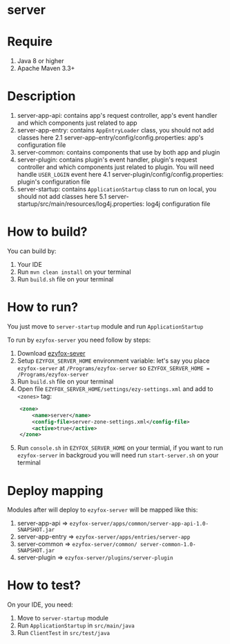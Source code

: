 # server

# Require

1. Java 8 or higher
2. Apache Maven 3.3+

# Description
1. server-app-api: contains app's request controller, app's event handler and which components just related to app
2. server-app-entry: contains `AppEntryLoader` class, you should not add classes here
2.1 server-app-entry/config/config.properties: app's configuration file
3. server-common: contains components that use by both app and plugin
4. server-plugin: contains plugin's event handler, plugin's request controller and which components just related to plugin. You will need handle `USER_LOGIN` event here
4.1 server-plugin/config/config.properties: plugin's configuration file
5. server-startup: contains `ApplicationStartup` class to run on local, you should not add classes here
5.1 server-startup/src/main/resources/log4j.properties: log4j configuration file

# How to build?

You can build by:
1. Your IDE
2. Run `mvn clean install` on your terminal
3. Run `build.sh` file on your terminal

# How to run?


You just move to `server-startup` module and run `ApplicationStartup`


To run by `ezyfox-server` you need follow by steps:
1. Download [ezyfox-sever](https://resources.tvd12.com/)
2. Setup `EZYFOX_SERVER_HOME` environment variable: let's say you place `ezyfox-server` at `/Programs/ezyfox-server` so `EZYFOX_SERVER_HOME = /Programs/ezyfox-server`
3. Run `build.sh` file on your terminal
4. Open file `EZYFOX_SERVER_HOME/settings/ezy-settings.xml` and add to `<zones>` tag:
```xml
    <zone>
		<name>server</name>
		<config-file>server-zone-settings.xml</config-file>
		<active>true</active>
	</zone>
```
5. Run `console.sh` in `EZYFOX_SERVER_HOME` on your termial, if you want to run `ezyfox-server` in backgroud you will need run `start-server.sh` on your terminal

# Deploy mapping
Modules after will deploy to `ezyfox-server` will be mapped like this:
1. server-app-api => `ezyfox-server/apps/common/server-app-api-1.0-SNAPSHOT.jar`
2. server-app-entry => `ezyfox-server/apps/entries/server-app`
3. server-common => `ezyfox-server/common/ server-common-1.0-SNAPSHOT.jar`
4. server-plugin => `ezyfox-server/plugins/server-plugin`

# How to test?

On your IDE, you need:
1. Move to `server-startup` module 
2. Run `ApplicationStartup` in `src/main/java`
3. Run `ClientTest` in `src/test/java`